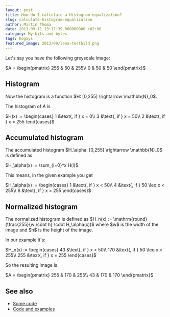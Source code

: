 ```yaml
---
layout: post
title: How do I calculate a Histogram equalization?
slug: calculate-histogram-equalization
author: Martin Thoma
date: 2013-09-11 13:17:39.000000000 +02:00
category: My bits and bytes
tags: KogSys
featured_image: 2013/09/lena-testbild.png
---
```

Let's say you have the following greyscale image:

$A = \begin{pmatrix}
255 & 50 & 255\\
0   & 50 & 50
\end{pmatrix}$

<h2>Histogram</h2>
Now the histogram is a function $H: [0,255] \rightarrow \mathbb{N}_0$.

The histogram of $A$ is

$H(x) := \begin{cases}
1 &\text{, if } x = 0\\
3 &\text{, if } x = 50\\
2 &\text{, if } x = 255
\end{cases}$

<h2>Accumulated histogram</h2>
The accumulated histogram $H_\alpha: [0,255] \rightarrow \mathbb{N}_0$ is defined as

$H_\alpha(x) := \sum_{i=0}^x H(i)$

This means, in the given example you get

$H_\alpha(x) := \begin{cases}
1 &\text{, if } x < 50\\
4 &\text{, if } 50 \leq x < 255\\
6 &\text{, if } x = 255
\end{cases}$

<h2>Normalized histogram</h2>
The normalized histogram is defined as $H_n(x) := \mathrm{round}(\frac{255}{w \cdot h} \cdot H_\alpha(x))$ where $w$ is the width of the image and $h$ is the height of the image.

In our example it's:

$H_n(x) := \begin{cases}
43 &\text{, if } x < 50\\
170 &\text{, if } 50 \leq x < 255\\
255 &\text{, if } x = 255
\end{cases}$

So the resulting image is

$A = \begin{pmatrix}
255 & 170 & 255\\
43  & 170 & 170
\end{pmatrix}$

<h2>See also</h2>
<ul>
  <li><a href="http://www.songho.ca/dsp/histogram/histogram.html">Some code</a></li>
  <li><a href="http://www.csce.uark.edu/~jgauch/5683/notes/ch03b.pdf">Code and examples</a></li>
</ul>
